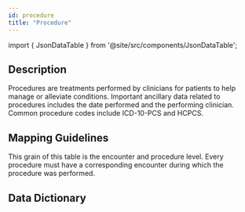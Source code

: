 ```yaml
---
id: procedure
title: "Procedure"
---
```


import { JsonDataTable } from '@site/src/components/JsonDataTable';


## Description
Procedures are treatments performed by clinicians for patients to help manage or alleviate conditions.  Important ancillary data related to procedures includes the date performed and the performing clinician.  Common procedure codes include ICD-10-PCS and HCPCS.

## Mapping Guidelines 
This grain of this table is the encounter and procedure level.  Every procedure must have a corresponding encounter during which the procedure was performed.

## Data Dictionary


<JsonDataTable jsonPath="nodes.model\.claims_preprocessing\.claims_preprocessing__procedure.columns" />


[//]: # (| Column Name | Data Type | Terminology | Description |)

[//]: # (|---|:---:|:---:|---|)

[//]: # (| encounter_id | varchar | no | Unique ID for each visit |)

[//]: # (| patient_id | varchar | no | Unique ID for the patient |)

[//]: # (| procedure_date | date | no | Date when the procedure was performed |)

[//]: # (| code_type | varchar | [yes]&#40;https://github.com/tuva-health/terminology/blob/main/terminology/code_type.csv&#41; | Indicates the type of procedure &#40;e.g. cpt, icd-10-pcs, etc.&#41; |)

[//]: # (| code | varchar | yes | Acute procedure code |)

[//]: # (| description |	varchar | yes |	Acute procedure code description |)

[//]: # (| physician_npi | varchar |	yes | NPI for the physician who performed the procedure |)

[//]: # (| data_source | varchar | no | Indicates the name of the source dataset &#40;e.g. Medicare Claims&#41; |)


